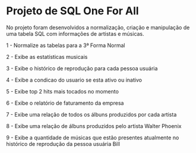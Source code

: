 # Projeto de SQL One For All

No projeto foram desenvolvidos a normalização, criação e manipulação de uma tabela SQL com informações de artistas e músicas.

1 - Normalize as tabelas para a 3ª Forma Normal

2 - Exibe as estatísticas musicais

3 - Exibe o histórico de reprodução para cada pessoa usuária

4 - Exibe a condicao do usuario se esta ativo ou inativo

5 - Exibe top 2 hits mais tocados no momento

6 - Exibe o relatório de faturamento da empresa

7 - Exibe uma relação de todos os álbuns produzidos por cada artista

8 - Exibe uma relação de álbuns produzidos pelo artista Walter Phoenix

9 - Exibe a quantidade de músicas que estão presentes atualmente no histórico de reprodução da pessoa usuária Bill
